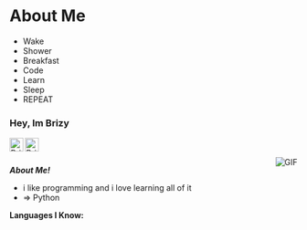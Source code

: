 # About Me
 - Wake
- Shower
- Breakfast
- Code
- Learn
- Sleep
- REPEAT
<h3 title="hehehe"> Hey, Im Brizy</h3>

<a href="https://www.instagram.com/Brizy.sh/">
  <img align="left" alt="Brizy's Instagram" width="24px" src="https://cdn.jsdelivr.net/npm/simple-icons@v3/icons/instagram.svg" />
</a>
<a href="https://twitter.com/Brizy.sh">
  <img align="left" alt="Brizy's Twitter" width="24px" src="https://cdn.jsdelivr.net/npm/simple-icons@3.13.0/icons/twitter.svg" />
</a>




<br />
<br />

  <img align="right" alt="GIF" src="https://i.pinimg.com/originals/e4/26/70/e426702edf874b181aced1e2fa5c6cde.gif" code/>

***About Me!***
- i like programming and i love learning all of it
- => Python




**Languages I Know:**  

